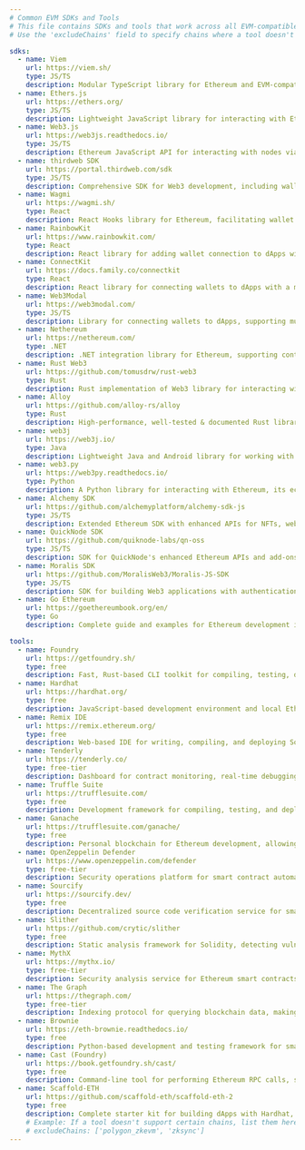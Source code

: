 ```yaml
---
# Common EVM SDKs and Tools
# This file contains SDKs and tools that work across all EVM-compatible chains
# Use the 'excludeChains' field to specify chains where a tool doesn't work

sdks:
  - name: Viem
    url: https://viem.sh/
    type: JS/TS
    description: Modular TypeScript library for Ethereum and EVM-compatible blockchain development.
  - name: Ethers.js
    url: https://ethers.org/
    type: JS/TS
    description: Lightweight JavaScript library for interacting with Ethereum and EVM-compatible blockchains.
  - name: Web3.js
    url: https://web3js.readthedocs.io/
    type: JS/TS
    description: Ethereum JavaScript API for interacting with nodes via HTTP, IPC or WebSocket.
  - name: thirdweb SDK
    url: https://portal.thirdweb.com/sdk
    type: JS/TS
    description: Comprehensive SDK for Web3 development, including wallet connectivity and blockchain interaction.
  - name: Wagmi
    url: https://wagmi.sh/
    type: React
    description: React Hooks library for Ethereum, facilitating wallet connections and contract interactions.
  - name: RainbowKit
    url: https://www.rainbowkit.com/
    type: React
    description: React library for adding wallet connection to dApps with a beautiful, customizable UI.
  - name: ConnectKit
    url: https://docs.family.co/connectkit
    type: React
    description: React library for connecting wallets to dApps with a modern, accessible interface.
  - name: Web3Modal
    url: https://web3modal.com/
    type: JS/TS
    description: Library for connecting wallets to dApps, supporting multiple chains and wallet providers.
  - name: Nethereum
    url: https://nethereum.com/
    type: .NET
    description: .NET integration library for Ethereum, supporting contract interaction and wallet management.
  - name: Rust Web3
    url: https://github.com/tomusdrw/rust-web3
    type: Rust
    description: Rust implementation of Web3 library for interacting with Ethereum nodes.
  - name: Alloy
    url: https://github.com/alloy-rs/alloy
    type: Rust
    description: High-performance, well-tested & documented Rust libraries for interacting with Ethereum and other EVM chains.
  - name: web3j
    url: https://web3j.io/
    type: Java
    description: Lightweight Java and Android library for working with Smart Contracts and integrating with Ethereum clients.
  - name: web3.py
    url: https://web3py.readthedocs.io/
    type: Python
    description: A Python library for interacting with Ethereum, its ecosystem, and EVM-compatible chains.
  - name: Alchemy SDK
    url: https://github.com/alchemyplatform/alchemy-sdk-js
    type: JS/TS
    description: Extended Ethereum SDK with enhanced APIs for NFTs, webhooks, and advanced queries.
  - name: QuickNode SDK
    url: https://github.com/quiknode-labs/qn-oss
    type: JS/TS
    description: SDK for QuickNode's enhanced Ethereum APIs and add-ons.
  - name: Moralis SDK
    url: https://github.com/MoralisWeb3/Moralis-JS-SDK
    type: JS/TS
    description: SDK for building Web3 applications with authentication, real-time data, and cross-chain support.
  - name: Go Ethereum
    url: https://goethereumbook.org/en/
    type: Go
    description: Complete guide and examples for Ethereum development in Go, including smart contract interaction and transaction handling.

tools:
  - name: Foundry
    url: https://getfoundry.sh/
    type: free
    description: Fast, Rust-based CLI toolkit for compiling, testing, deploying, and debugging smart contracts.
  - name: Hardhat
    url: https://hardhat.org/
    type: free
    description: JavaScript-based development environment and local Ethereum node for building and testing contracts.
  - name: Remix IDE
    url: https://remix.ethereum.org/
    type: free
    description: Web-based IDE for writing, compiling, and deploying Solidity smart contracts in-browser.
  - name: Tenderly
    url: https://tenderly.co/
    type: free-tier
    description: Dashboard for contract monitoring, real-time debugging, gas profiling, and simulating transactions.
  - name: Truffle Suite
    url: https://trufflesuite.com/
    type: free
    description: Development framework for compiling, testing, and deploying smart contracts with built-in asset pipeline.
  - name: Ganache
    url: https://trufflesuite.com/ganache/
    type: free
    description: Personal blockchain for Ethereum development, allowing you to deploy contracts and run tests locally.
  - name: OpenZeppelin Defender
    url: https://www.openzeppelin.com/defender
    type: free-tier
    description: Security operations platform for smart contract automation, monitoring, and incident response.
  - name: Sourcify
    url: https://sourcify.dev/
    type: free
    description: Decentralized source code verification service for smart contracts across multiple chains.
  - name: Slither
    url: https://github.com/crytic/slither
    type: free
    description: Static analysis framework for Solidity, detecting vulnerabilities and code quality issues.
  - name: MythX
    url: https://mythx.io/
    type: free-tier
    description: Security analysis service for Ethereum smart contracts, detecting vulnerabilities automatically.
  - name: The Graph
    url: https://thegraph.com/
    type: free-tier
    description: Indexing protocol for querying blockchain data, making it easy to build dApps with complex queries.
  - name: Brownie
    url: https://eth-brownie.readthedocs.io/
    type: free
    description: Python-based development and testing framework for smart contracts.
  - name: Cast (Foundry)
    url: https://book.getfoundry.sh/cast/
    type: free
    description: Command-line tool for performing Ethereum RPC calls, sending transactions, and interacting with smart contracts.
  - name: Scaffold-ETH
    url: https://github.com/scaffold-eth/scaffold-eth-2
    type: free
    description: Complete starter kit for building dApps with Hardhat, Next.js, RainbowKit, and Wagmi.
    # Example: If a tool doesn't support certain chains, list them here
    # excludeChains: ['polygon_zkevm', 'zksync']
---
```

